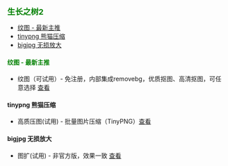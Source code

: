 
<b><font color=green size=4>
生长之树2
</font></b>

- [纹图 - 最新主推](#纹图---最新主推)
- [tinypng 熊猫压缩](#tinypng-熊猫压缩)
- [bigjpg 无损放大](#bigjpg-无损放大)

#### <font color=green>纹图 - 最新主推</font>
- 纹图（可试用）- 免注册，内部集成removebg，优质抠图、高清抠图，可任意选择 [查看](./ele/app/pxn/info)

#### tinypng 熊猫压缩
- 高质压图(试用) - 批量图片压缩（TinyPNG）[查看](./ele/app/tinypng/info)

#### bigjpg 无损放大
- 图扩(试用) - 非官方版，效果一致 [查看](./ele/app/bigjpg/info)
